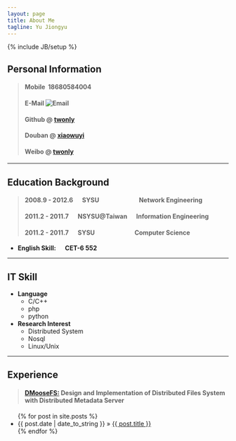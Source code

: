 ```yaml
---
layout: page
title: About Me
tagline: Yu Jiongyu
---
```

{% include JB/setup %}

## Personal Information

<!--#### &emsp;Yu Jiongyu-->
>#### Mobile  &nbsp;18680584004
>#### E-Mail  ![Email](http://services.nexodyne.com/email/icon/EgKqVgkYtA%3D%3D/jpSw7ZI%3D/R01haWw%3D/0/image.png)
>#### Github @ [twonly](http://www.github.com/github "Github Link")  
>#### Douban @ [xiaowuyi](http://www.douban.com/people/xiaowuyi/ "Douban Link")  
>#### Weibo @ [twonly](http://www.weibo.com/twonly "Weibo Link")

- - -

## Education Background
>####   2008.9 - 2012.6 &emsp; SYSU  &emsp;&emsp;&emsp;&emsp;&emsp;&emsp;    Network Engineering
>####   2011.2 - 2011.7 &emsp; NSYSU@Taiwan &emsp; Information Engineering
>####   2011.2 - 2011.7 &emsp; SYSU &emsp; &emsp;&emsp;&emsp;&emsp;&emsp;Computer Science

*   **English Skill: &emsp; CET-6 552**

- - -
## IT Skill
*   **Language**
    *   C/C++
    *   php
    *   python
*   **Research Interest** 
    *   Distributed System
    *   Nosql
    *   Linux/Unix

- - -

## Experience
>####  [DMooseFS:][dmoosefs] Design and Implementation of Distributed Files System with Distributed Metadata Server 

<ul class="posts">
  {% for post in site.posts %}
    <li><span>{{ post.date | date_to_string }}</span> &raquo; <a href="{{ BASE_PATH }}{{ post.url }}">{{ post.title }}</a></li>
  {% endfor %}
</ul>

[dmoosefs]: http://www.ieee.org.hk/apcloudcc/program.html
